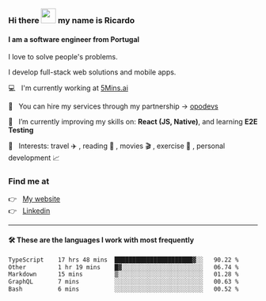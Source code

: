 ### Hi there <img src="https://raw.githubusercontent.com/iampavangandhi/iampavangandhi/master/gifs/Hi.gif" width="30"> my name is Ricardo
#### I am a software engineer from Portugal
I love to solve people's problems.

I develop full-stack web solutions and mobile apps.

💻  &nbsp; I'm currently working at <a href="https://5mins.ai/">5Mins.ai</a>

💼  &nbsp; You can hire my services through my partnership -> <a href="https://github.com/opodevs">opodevs</a>

🌱 &nbsp; I’m currently improving my skills on: **React (JS, Native)**, and learning **E2E Testing**

💙 &nbsp; Interests: travel ✈️ , reading 📖 , movies 🎬 , exercise 🏃 , personal development 📈

### Find me at

<p align="left">
  👉  &nbsp;
  <a href="https://ricardopbarbosa.com" target="_blank">
    My website
  </a>
  <br/>
  👉 &nbsp;
  <a href="https://www.linkedin.com/in/ricardopbarbosa" target="_blank">
    Linkedin
  </a>
</p>

<hr />

#### 🛠 These are the languages I work with most frequently
<!--START_SECTION:waka-->

```txt
TypeScript    17 hrs 48 mins  ██████████████████████▓░░   90.22 %
Other         1 hr 19 mins    █▓░░░░░░░░░░░░░░░░░░░░░░░   06.74 %
Markdown      15 mins         ▒░░░░░░░░░░░░░░░░░░░░░░░░   01.28 %
GraphQL       7 mins          ░░░░░░░░░░░░░░░░░░░░░░░░░   00.63 %
Bash          6 mins          ░░░░░░░░░░░░░░░░░░░░░░░░░   00.52 %
```

<!--END_SECTION:waka-->
